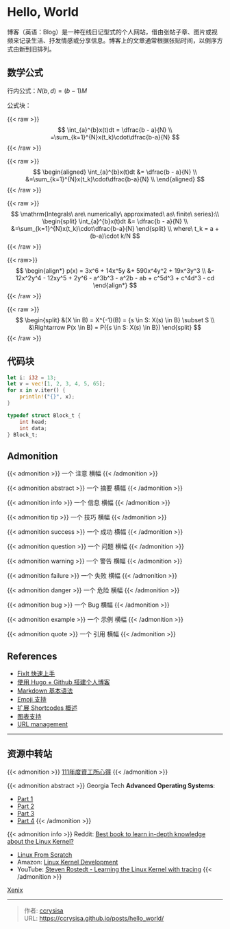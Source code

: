 # Hello, World


博客（英语：Blog）是一种在线日记型式的个人网站，借由张帖子章、图片或视频来记录生活、抒发情感或分享信息。博客上的文章通常根据张贴时间，以倒序方式由新到旧排列。

## 数学公式

行内公式：$N(b,d)=(b-1)M$

公式块：

{{< raw >}}
$$
\int_{a}^{b}x(t)dt =
\dfrac{b - a}{N} \\
=\sum_{k=1}^{N}x(t_k)\cdot\dfrac{b-a}{N}
$$
{{< /raw >}}

{{< raw >}}
$$
\begin{aligned}
\int_{a}^{b}x(t)dt &=
\dfrac{b - a}{N} \\
&=\sum_{k=1}^{N}x(t_k)\cdot\dfrac{b-a}{N} \\
\end{aligned}
$$
{{< /raw >}}

{{< raw >}}
$$
\mathrm{Integrals\ are\ numerically\ approximated\ as\ finite\ series}:\\ 
\begin{split}
\int_{a}^{b}x(t)dt &=
\dfrac{b - a}{N} \\
&=\sum_{k=1}^{N}x(t_k)\cdot\dfrac{b-a}{N}
\end{split} \\ 
where\ t_k = a + (b-a)\cdot k/N
$$
{{< /raw >}}

{{< raw>}}
$$
\begin{align*}
p(x) = 3x^6 + 14x^5y &+ 590x^4y^2 + 19x^3y^3 \\
&- 12x^2y^4 - 12xy^5 + 2y^6 - a^3b^3 - a^2b - ab + c^5d^3 + c^4d^3 - cd
\end{align*}
$$
{{< /raw >}}

{{< raw >}}
$$
\begin{split}
&(X \in B) = X^{-1}(B) = {s \in S: X(s) \in B} \subset S \\
&\Rightarrow P(x \in B) = P({s \in S: X(s) \in B})
\end{split}
$$
{{< /raw >}}

## 代码块

```rs
let i: i32 = 13;
let v = vec![1, 2, 3, 4, 5, 65];
for x in v.iter() {
    println!("{}", x);
}
```

```c
typedef struct Block_t {
    int head;
    int data;
} Block_t;
```

## Admonition

{{< admonition >}} 一个 注意 横幅 {{< /admonition >}}

{{< admonition abstract >}} 一个 摘要 横幅 {{< /admonition >}}

{{< admonition info >}} 一个 信息 横幅 {{< /admonition >}}

{{< admonition tip >}} 一个 技巧 横幅 {{< /admonition >}}

{{< admonition success >}} 一个 成功 横幅 {{< /admonition >}}

{{< admonition question >}} 一个 问题 横幅 {{< /admonition >}}

{{< admonition warning >}} 一个 警告 横幅 {{< /admonition >}}

{{< admonition failure >}} 一个 失败 横幅 {{< /admonition >}}

{{< admonition danger >}} 一个 危险 横幅 {{< /admonition >}}

{{< admonition bug >}} 一个 Bug 横幅 {{< /admonition >}}

{{< admonition example >}} 一个 示例 横幅 {{< /admonition >}}

{{< admonition quote >}} 一个 引用 横幅 {{< /admonition >}}

## References

- [FixIt 快速上手](https://fixit.lruihao.cn/zh-cn/documentation/getting-started/)
- [使用 Hugo + Github 搭建个人博客](https://zhuanlan.zhihu.com/p/105021100)
- [Markdown 基本语法](https://fixit.lruihao.cn/zh-cn/documentation/content-management/markdown-syntax/basics/)
- [Emoji 支持](https://fixit.lruihao.cn/zh-cn/guides/emoji-support/)
- [扩展 Shortcodes 概述](https://fixit.lruihao.cn/zh-cn/documentation/content-management/shortcodes/extended/introduction/#admonition)
- [图表支持](https://fixit.lruihao.cn/zh-cn/documentation/content-management/diagrams/)
- [URL management](https://gohugo.io/content-management/urls/#permalinks)

---

## 资源中转站

{{< admonition >}}
[111年度資工所心得](https://hackmd.io/@ygb5JBlmSc-8GJtxiMg5Fw/B1-rO9vb9)
{{< /admonition >}}

{{< admonition abstract >}}
Georgia Tech **Advanced Operating Systems**:
- [Part 1](https://www.youtube.com/playlist?list=PLAwxTw4SYaPkKfusBLVfklgfdcB3BNpwX)
- [Part 2](https://www.youtube.com/playlist?list=PLAwxTw4SYaPm4vV1XbFV93ZuT2saSq1hO)
- [Part 3](https://www.youtube.com/playlist?list=PLAwxTw4SYaPk5-YaXFkWY4UXdv6pVdiYg)
- [Part 4](https://www.youtube.com/playlist?list=PLAwxTw4SYaPmfaiuzJcK3tNoeKlvRR990)
{{< /admonition >}}

{{< admonition info >}}
Reddit: [Best book to learn in-depth knowledge about the Linux Kernel?](https://www.reddit.com/r/linux/comments/z26h5h/best_book_to_learn_indepth_knowledge_about_the/)
- [Linux From Scratch](https://www.linuxfromscratch.org/)
- Amazon: [Linux Kernel Development](https://www.amazon.com/Linux-Kernel-Development-Robert-Love/dp/0672329468)
- YouTube: [Steven Rostedt - Learning the Linux Kernel with tracing](https://www.youtube.com/watch?v=JRyrhsx-L5Y)
{{< /admonition >}}

[Xenix](https://en.wikipedia.org/wiki/Xenix)


---

> 作者: [ccrysisa](https://github.com/ccrysisa)  
> URL: https://ccrysisa.github.io/posts/hello_world/  

